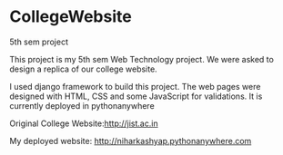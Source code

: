 # CollegeWebsite
5th sem project

This project is my 5th sem Web Technology project. We were asked to design a replica of our college website. 

I used django framework to build this project. The web pages were designed with HTML, CSS and some JavaScript for validations. It is currently deployed in pythonanywhere

Original College Website:http://jist.ac.in

My deployed website: http://niharkashyap.pythonanywhere.com
